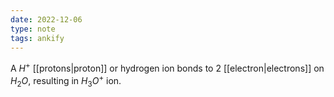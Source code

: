 ```yaml
---
date: 2022-12-06
type: note
tags: ankify
---
```


A $H^+$ [[protons|proton]] or hydrogen ion bonds to 2 [[electron|electrons]] on $H_2O$, resulting in $H_3O^+$ ion.
